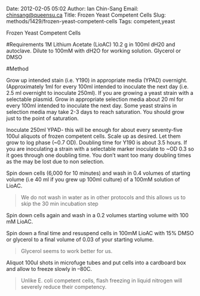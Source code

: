 Date: 2012-02-05 05:02
Author: Ian Chin-Sang
Email: chinsang@queensu.ca
Title: Frozen Yeast Competent Cells
Slug: methods/1429/frozen-yeast-competent-cells
Tags: competent,yeast

Frozen Yeast Competent Cells





#Requirements
1M Lithium Acetate (LioAC) 10.2 g in 100ml dH20 and  autoclave. Dilute to 100mM with dH2O for working solution.
Glycerol or DMSO 

#Method

Grow up intended stain (i.e. Y190) in appropriate media (YPAD) overnight.  (Approximately 1ml for every 100ml intended to inoculate the next day (i.e. 2.5 ml overnight to inoculate 250ml). If you are growing a yeast strain with a selectable plasmid. Grow in appropriate selection media about 20 ml for every 100ml intended to inoculate the next day. Some yeast strains in selection media may take 2-3 days to reach saturation. You should grow just to the point of saturation.



Inoculate 250ml YPAD- this will be enough for about every seventy-five 100ul aliquots of frozen competent cells. Scale up as desired.  Let them grow to log phase (~0.7 OD). Doubling time for Y190 is about 3.5 hours. If you are inoculating a strain with a selectable marker inoculate to ~OD 0.3 so it goes through one doubling time. You don’t want too many doubling times as the may be lost due to non selection.





Spin down cells (6,000 for 10 minutes) and wash in 0.4 volumes of starting volume (i.e 40 ml if you grew up 100ml culture) of a 100mM solution of LioAC.


>We do not wash in water as in other protocols and this allows us to skip the 30 min incubation step


Spin down cells again and wash in a 0.2 volumes starting volume with 100 mM LioAC.



Spin down a final time and resuspend cells in 100mM LioAC with 15% DMSO or glycerol to a final volume of 0.03 of your starting volume.


>Glycerol seems to work better for us.


Aliquot 100ul shots in microfuge tubes and put cells into a cardboard box and allow to freeze slowly in –80C.


>Unlike E. coli competent cells, flash freezing in liquid nitrogen will severely reduce their competency.




